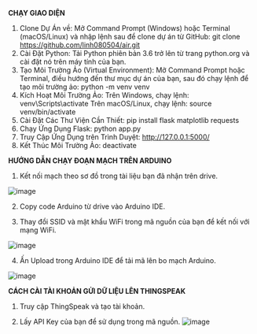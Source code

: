 **CHẠY GIAO DIỆN**
1. Clone Dự Án về:
   Mở Command Prompt (Windows) hoặc Terminal (macOS/Linux) và nhập lệnh sau để clone dự án từ GitHub: git clone https://github.com/linh080504/air.git
2. Cài Đặt Python:
Tải Python phiên bản 3.6 trở lên từ trang python.org và cài đặt nó trên máy tính của bạn.
3. Tạo Môi Trường Ảo (Virtual Environment):
Mở Command Prompt hoặc Terminal, điều hướng đến thư mục dự án của bạn, sau đó chạy lệnh để tạo môi trường ảo: python -m venv venv
4. Kích Hoạt Môi Trường Ảo:
   Trên Windows, chạy lệnh: venv\Scripts\activate
   Trên macOS/Linux, chạy lệnh: source venv/bin/activate
5. Cài Đặt Các Thư Viện Cần Thiết: pip install flask matplotlib requests
6. Chạy Ứng Dụng Flask: python app.py
7. Truy Cập Ứng Dụng trên Trình Duyệt: http://127.0.0.1:5000/
8. Kết Thúc Môi Trường Ảo: deactivate





**HƯỚNG DẪN CHẠY ĐOẠN MẠCH TRÊN ARDUINO**
1. Kết nối mạch theo sơ đồ trong tài liệu bạn đã nhận trên drive.

![image](https://github.com/user-attachments/assets/94f9b330-504e-4620-849c-4356120dcf1c)


2. Copy code Arduino từ drive vào Arduino IDE.

3. Thay đổi SSID và mật khẩu WiFi trong mã nguồn của bạn để kết nối với mạng WiFi.

![image](https://github.com/user-attachments/assets/5bbba78d-e381-4fd2-82f4-3f796a8091de)


4. Ấn Upload trong Arduino IDE để tải mã lên bo mạch Arduino.

![image](https://github.com/user-attachments/assets/1a90553e-1455-414e-8761-929688f9d756)


**CÁCH CÀI TÀI KHOẢN GỬI DỮ LIỆU LÊN THINGSPEAK**
1. Truy cập ThingSpeak và tạo tài khoản.

2. Lấy API Key của bạn để sử dụng trong mã nguồn.
![image](https://github.com/user-attachments/assets/60090ae8-9331-4683-86e4-02804a9acda7)

